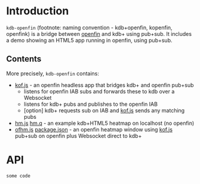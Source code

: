

# Introduction
`kdb-openfin` (footnote: naming convention - kdb+openfin, kopenfin, openfink) 
 is a bridge between [openfin](http://openfin.co/) and kdb+ using pub+sub.  It includes a demo showing an HTML5 app running in openfin, using pub+sub.

## Contents
More precisely, `kdb-openfin` contains:
 - [kof.js](kof.js) - an openfin headless app that bridges kdb+ and openfin pub+sub
   - listens for openfin IAB subs and forwards these to kdb over a Websocket
   - listens for kdb+ pubs and publishes to the openfin IAB
   - [option] kdb+ requests sub on IAB and [kof.js](kof.js) sends any matching pubs
 - [hm.js](hm.js) [hm.q](hm.q) - an example kdb+HTML5 heatmap on localhost (no openfin)
 - [ofhm.js](ofhm.js) [package.json](package.json) - an openfin heatmap window using [kof.js](kof.js) pub+sub on openfin plus Websocket direct to kdb+

# API
```
some code
```

